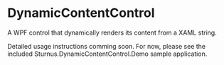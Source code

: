 # DynamicContentControl
A WPF control that dynamically renders its content from a XAML string.

Detailed usage instructions comming soon. For now, please see the included Sturnus.DynamicContentControl.Demo sample application.
